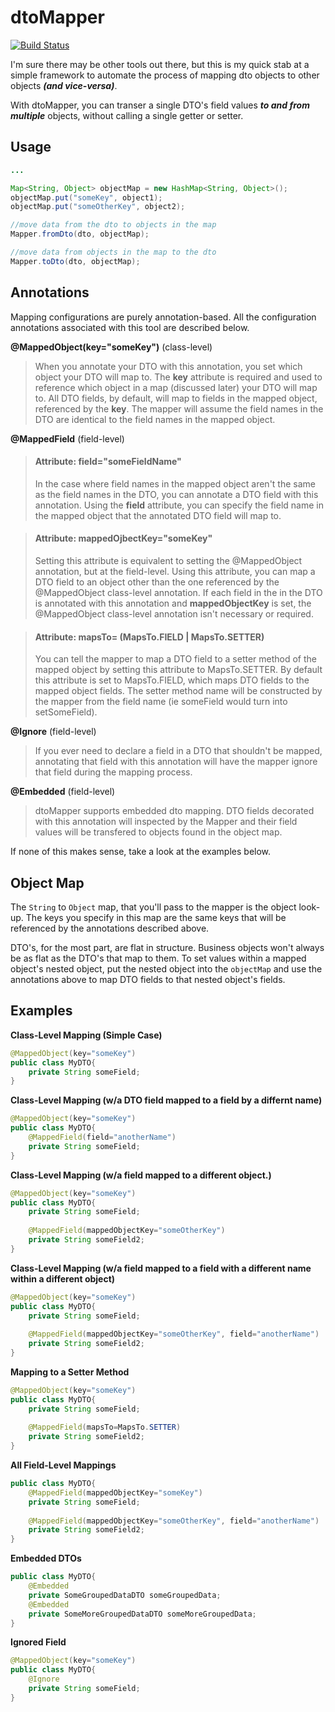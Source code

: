 dtoMapper
=========
[![Build Status](https://travis-ci.org/pokaru/dtoMapper.png)](https://travis-ci.org/pokaru/dtoMapper)

I'm sure there may be other tools out there, but this is my quick stab at a simple framework to automate the process of mapping dto objects to other objects **_(and vice-versa)_**.

With dtoMapper, you can transer a single DTO's field values **_to and from multiple_** objects, without calling a single getter or setter.

Usage
-----
```java
...

Map<String, Object> objectMap = new HashMap<String, Object>();
objectMap.put("someKey", object1);
objectMap.put("someOtherKey", object2);

//move data from the dto to objects in the map
Mapper.fromDto(dto, objectMap);

//move data from objects in the map to the dto
Mapper.toDto(dto, objectMap);
```

Annotations
-----------
Mapping configurations are purely annotation-based.  All the configuration annotations associated with this tool are described below.

**@MappedObject(key="someKey")** (class-level)
> When you annotate your DTO with this annotation, you set which object your DTO will map to.  The **key** attribute is required and used to reference which object in a map (discussed later) your DTO will map to.
> All DTO fields, by default, will map to fields in the mapped object, referenced by the **key**.
> The mapper will assume the field names in the DTO are identical to the field names in the mapped object.

**@MappedField** (field-level)
> #### Attribute: field="someFieldName"
> In the case where field names in the mapped object aren't the same as the field names in the DTO, you can annotate a DTO field with this annotation.  Using the **field** attribute, you can specify the field name in the mapped object that the annotated DTO field will map to.

> #### Attribute: mappedOjbectKey="someKey"
> Setting this attribute is equivalent to setting the @MappedObject annotation, but at the field-level.  Using this attribute, you can map a DTO field to an object other than the one referenced by the @MappedObject class-level annotation.
> If each field in the in the DTO is annotated with this annotation and **mappedObjectKey** is set, the @MappedObject class-level annotation isn't necessary or required.

> #### Attribute: mapsTo= (MapsTo.FIELD | MapsTo.SETTER)
> You can tell the mapper to map a DTO field to a setter method of the mapped object by setting this attribute to MapsTo.SETTER.  By default this attribute is set to MapsTo.FIELD, which maps DTO fields to the mapped object fields.  The setter method name will be constructed by the mapper from the field name (ie someField would turn into setSomeField).

**@Ignore** (field-level)
> If you ever need to declare a field in a DTO that shouldn't be mapped, annotating that field with this annotation will have the mapper ignore that field during the mapping process.

**@Embedded** (field-level)
> dtoMapper supports embedded dto mapping.  DTO fields decorated with this annotation will inspected by the Mapper and their field values will be transfered to objects found in the object map.

If none of this makes sense, take a look at the examples below.

Object Map
----------
The `String` to `Object` map, that you'll pass to the mapper is the object look-up.  The keys you specify in this map are the same keys that will be referenced by the annotations described above.

DTO's, for the most part, are flat in structure.  Business objects won't always be as flat as the DTO's that map to them.  To set values within a mapped object's nested object, put the nested object into the `objectMap` and use the annotations above to map DTO fields to that nested object's fields.

Examples
--------
**Class-Level Mapping (Simple Case)**
```java
@MappedObject(key="someKey")
public class MyDTO{
    private String someField;
}
```
**Class-Level Mapping (w/a DTO field mapped to a field by a differnt name)**
```java
@MappedObject(key="someKey")
public class MyDTO{
    @MappedField(field="anotherName")
    private String someField;
}
```
**Class-Level Mapping (w/a field mapped to a different object.)**
```java
@MappedObject(key="someKey")
public class MyDTO{
    private String someField;
    
    @MappedField(mappedObjectKey="someOtherKey")
    private String someField2;
}
```
**Class-Level Mapping (w/a field mapped to a field with a different name within a different object)**
```java
@MappedObject(key="someKey")
public class MyDTO{
    private String someField;
    
    @MappedField(mappedObjectKey="someOtherKey", field="anotherName")
    private String someField2;
}
```
**Mapping to a Setter Method**
```java
@MappedObject(key="someKey")
public class MyDTO{
    private String someField;
    
    @MappedField(mapsTo=MapsTo.SETTER)
    private String someField2;
}
```
**All Field-Level Mappings**
```java
public class MyDTO{
    @MappedField(mappedObjectKey="someKey")
    private String someField;
    
    @MappedField(mappedObjectKey="someOtherKey", field="anotherName")
    private String someField2;
}
```
**Embedded DTOs**
```java
public class MyDTO{
    @Embedded
    private SomeGroupedDataDTO someGroupedData;
    @Embedded
    private SomeMoreGroupedDataDTO someMoreGroupedData;
}
```
**Ignored Field**
```java
@MappedObject(key="someKey")
public class MyDTO{
    @Ignore
    private String someField;
}
```
